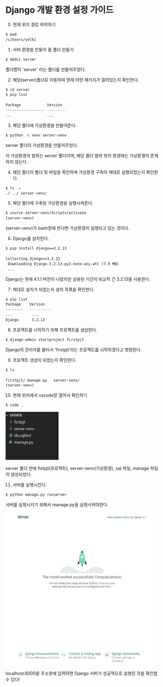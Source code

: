 # Django 개발 환경 설정 가이드



0. 현재 위치 경로 파악하기

```bash
$ pwd
/c/Users/yelki
```



1. 서버 환경을 만들어 줄 폴더 만들기 

```bash
$ mkdir server
```

폴더명이 'server' 라는 폴더를 만들어주었다. 



2. 해당(server)폴더로 이동하여 현재 어떤 패키지가 깔려있는지 확인한다.

```bash
$ cd server
$ pip list

Package            Version
------------------ ---------
...                ...
```



3. 해당 폴더에 가상환경을 만들어준다. 

```bash
$ python -m venv server-venv
```

server 폴더의 가상환경을 만들어주었다. 

이 가상환경의 범위는 server 폴더이며, 해당 폴더 범위 밖의 환경에는 가상환경이 존재하지 않는다. 



4. 해당 폴더의 폴더 및 파일을 확인하며 가상환경 구축이 제대로 실행되었는지 확인한다. 

```bash
$ ls -a
./ ../ server-venv/
```



5. 해당 폴더에 구축된 가상환경을 실행시켜준다. 

```bash
$ source server-venv/Scripts/activate
(server-venv)
```

(server-venv)가 bash창에 뜬다면 가상환경이 실행되고 있는 것이다. 



6. Django를 설치한다.

```bash
$ pip install django==3.2.13

Collecting django==3.2.13
 Downloading Django-3.2.13-py3-none-any.whl (7.9 MB)
 ...
```

Django는 현재 4.1.1 버전이 나왔지만 상용된 기간이 비교적 긴 3.2.13을 사용한다. 



7. 제대로 설치가 되었는지 설치 목록을 확인한다. 

```bash
$ pip list
Package    Version
--------   ----------
...         ...
Django      3.2.13
```



8. 프로젝트를 시작하기 위해 프로젝트를 생성한다.

```bash
$ django-admin startproject firstpjt
```

Django의 관리자를 불러서 'firstpjt'라는 프로젝트를 시작하겠다고 명령한다. 



9. 프로젝트 생성이 되었는지 확인한다. 

```bash
$ ls

firstpjt/ manage.py   server-venv/
(server-venv)
```



10. 현재 위치에서 vscode창 열어서 확인하기

```bash
$ code .
```

![code.png](./Django.assets/code.png)

server 폴더 안에 fistpjt(프로젝트), server-venv(가상환경), sql 파일, manage 파일이 생성되었다. 



11. 서버를 실행시킨다. 

```bash
$ python manage.py runserver
```

서버를 실행시키기 위해서 manage.py을 실행시켜야한다. 



![django 시작.png](./Django.assets/django%20%EC%8B%9C%EC%9E%91.png)

localhost:8000을 주소창에 입력하면 Django 서버가 성공적으로 실행된 것을 확인할 수 있다!
